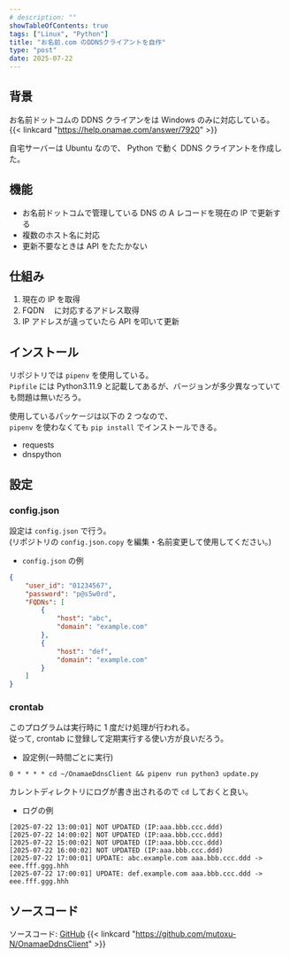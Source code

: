 ```yaml
---
# description: ""
showTableOfContents: true
tags: ["Linux", "Python"]
title: "お名前.com のDDNSクライアントを自作"
type: "post"
date: 2025-07-22
---
```


## 背景

お名前ドットコムの DDNS クライアンをは Windows のみに対応している。
{{< linkcard "https://help.onamae.com/answer/7920" >}}

自宅サーバーは Ubuntu なので、
Python で動く DDNS クライアントを作成した。

## 機能

-   お名前ドットコムで管理している DNS の A レコードを現在の IP で更新する
-   複数のホスト名に対応
-   更新不要なときは API をたたかない

## 仕組み

1. 現在の IP を取得
2. FQDN 　に対応するアドレス取得
3. IP アドレスが違っていたら API を叩いて更新

## インストール

リポジトリでは `pipenv` を使用している。\
`Pipfile` には Python3.11.9 と記載してあるが、バージョンが多少異なっていても問題は無いだろう。

使用しているパッケージは以下の 2 つなので、 \
`pipenv` を使わなくても `pip install` でインストールできる。

-   requests
-   dnspython

## 設定

### config.json

設定は `config.json` で行う。\
(リポジトリの `config.json.copy` を編集・名前変更して使用してください。)

-   `config.json` の例

```json
{
    "user_id": "01234567",
    "password": "p@s5w0rd",
    "FQDNs": [
        {
            "host": "abc",
            "domain": "example.com"
        },
        {
            "host": "def",
            "domain": "example.com"
        }
    ]
}
```

### crontab

このプログラムは実行時に 1 度だけ処理が行われる。\
従って, crontab に登録して定期実行する使い方が良いだろう。

-   設定例(一時間ごとに実行)

```
0 * * * * cd ~/OnamaeDdnsClient && pipenv run python3 update.py
```

カレントディレクトリにログが書き出されるので `cd` しておくと良い。

-   ログの例

```
[2025-07-22 13:00:01] NOT UPDATED (IP:aaa.bbb.ccc.ddd)
[2025-07-22 14:00:02] NOT UPDATED (IP:aaa.bbb.ccc.ddd)
[2025-07-22 15:00:02] NOT UPDATED (IP:aaa.bbb.ccc.ddd)
[2025-07-22 16:00:02] NOT UPDATED (IP:aaa.bbb.ccc.ddd)
[2025-07-22 17:00:01] UPDATE: abc.example.com aaa.bbb.ccc.ddd -> eee.fff.ggg.hhh
[2025-07-22 17:00:01] UPDATE: def.example.com aaa.bbb.ccc.ddd -> eee.fff.ggg.hhh
```

## ソースコード

ソースコード: [GitHub](https://github.com/suzukicloud/onamae-ddns-client)
{{< linkcard "https://github.com/mutoxu-N/OnamaeDdnsClient" >}}
